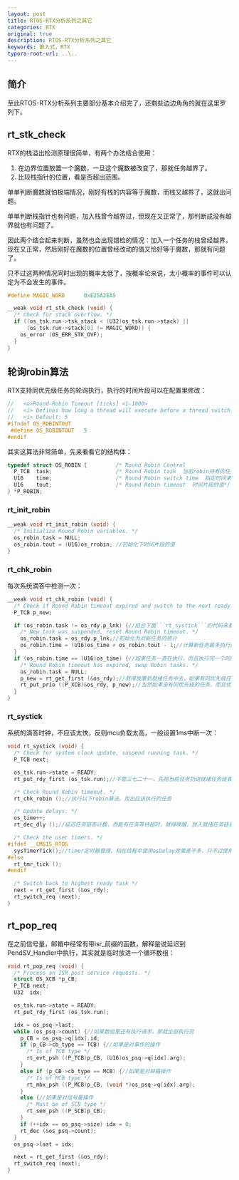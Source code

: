 ```yaml
---
layout: post
title: RTOS-RTX分析系列之其它
categories: RTX
original: true
description: RTOS-RTX分析系列之其它
keywords: 嵌入式，RTX
typora-root-url: ..\..
---
```


[task_list]:/images/rtx/task_list.png

## 简介

至此RTOS-RTX分析系列主要部分基本介绍完了，还剩些边边角角的就在这里罗列下。

## rt_stk_check

RTX的栈溢出检测原理很简单，有两个办法结合使用：

1. 在边界位置放置一个魔数，一旦这个魔数被改变了，那就任务越界了。
2. 比较栈指针的位置，看是否超出范围。

单单判断魔数就怕极端情况，刚好有栈的内容等于魔数，而栈又越界了，这就出问题。

单单判断栈指针也有问题，加入栈曾今越界过，但现在又正常了，那判断成没有越界就也有问题了。

因此两个结合起来判断，虽然也会出现错检的情况：加入一个任务的栈曾经越界，现在又正常，然后刚好在魔数的位置曾经改动的值又恰好等于魔数，那就有问题了。

只不过这两种情况同时出现的概率太低了，按概率论来说，太小概率的事件可以认定为不会发生的事件。

```c
#define MAGIC_WORD      0xE25A2EA5

__weak void rt_stk_check (void) {
  /* Check for stack overflow. */
  if ((os_tsk.run->tsk_stack < (U32)os_tsk.run->stack) || 
      (os_tsk.run->stack[0] != MAGIC_WORD)) {
    os_error (OS_ERR_STK_OVF);
  }
}
```

## 轮询robin算法

RTX支持同优先级任务的轮询执行，执行的时间片段可以在配置里修改：

```c
//   <o>Round-Robin Timeout [ticks] <1-1000>
//   <i> Defines how long a thread will execute before a thread switch.
//   <i> Default: 5
#ifndef OS_ROBINTOUT
 #define OS_ROBINTOUT   5
#endif
```

其实这算法非常简单，先来看看它的结构体：

```c
typedef struct OS_ROBIN {         /* Round Robin Control                     */
  P_TCB  task;                    /* Round Robin task  当前robin持有的任务 */
  U16    time;                    /* Round Robin switch time  指定时间来执行切换*/
  U16    tout;                    /* Round Robin timeout  时间片段的值*/
} *P_ROBIN;
```


### rt_init_robin

```c
__weak void rt_init_robin (void) {
  /* Initialize Round Robin variables. */
  os_robin.task = NULL;
  os_robin.tout = (U16)os_rrobin; //初始化下时间片段的值
}
```

### rt_chk_robin

每次系统滴答中检测一次：

```c
__weak void rt_chk_robin (void) {
  /* Check if Round Robin timeout expired and switch to the next ready task.*/
  P_TCB p_new;

  if (os_robin.task != os_rdy.p_lnk) {//结合下面```rt_systick```的代码来看，os_rdy.p_lnk其实就是当前运行的任务，因为robin轮询仅限在同优先级，因此只要任务在不停的切换，robin轮询就得不停的复位初始化。
    /* New task was suspended, reset Round Robin timeout. */
    os_robin.task = os_rdy.p_lnk;//初始化为对新任务的统计
    os_robin.time = (U16)os_time + os_robin.tout - 1;//计算新任务最多执行的时间
  }
  if (os_robin.time == (U16)os_time) {//如果任务一直在执行，而且执行完一个时间片段
    /* Round Robin timeout has expired, swap Robin tasks. */
    os_robin.task = NULL;
    p_new = rt_get_first (&os_rdy);//就得放置到就绪任务中去，如果有同优先级任务的话，就会放置在同优先级任务的后面，这样就会形成一个循环，从而轮询执行。
    rt_put_prio ((P_XCB)&os_rdy, p_new);//当然如果没有同优先级的任务，而且优先级又最高，那么及时放进就绪任务链表，在经过```next = rt_get_first (&os_rdy);```后也会重新取出来。
  }
}
```

### rt_systick

系统的滴答时钟，不应该太快，反则mcu负载太高，一般设置1ms中断一次：

```c
void rt_systick (void) {
  /* Check for system clock update, suspend running task. */
  P_TCB next;

  os_tsk.run->state = READY;
  rt_put_rdy_first (os_tsk.run);//不管三七二十一，先把当前任务扔进就绪任务链表。

  /* Check Round Robin timeout. */
  rt_chk_robin ();//执行以下robin算法，找出应该执行的任务

  /* Update delays. */
  os_time++;
  rt_dec_dly ();//延迟任务链表计数，而能有任务等待超时，就得唤醒，放入就绪任务链表。

  /* Check the user timers. */
#ifdef __CMSIS_RTOS
  sysTimerTick();//timer定时器管理，和在线程中使用osDelay效果差不多，只不过使用定时器不需要再开启单独的线程，因为有一个osTimerThread的线程统一执行所有的定时器，而且可以在配置中修改。
#else
  rt_tmr_tick ();
#endif

  /* Switch back to highest ready task */
  next = rt_get_first (&os_rdy);
  rt_switch_req (next);
}
```

## rt_pop_req

在之前信号量，邮箱中经常有带isr_前缀的函数，解释是说延迟到PendSV_Handler中执行，其实就是临时放进一个循环数组：

```c
void rt_pop_req (void) {
  /* Process an ISR post service requests. */
  struct OS_XCB *p_CB;
  P_TCB next;
  U32  idx;

  os_tsk.run->state = READY;
  rt_put_rdy_first (os_tsk.run);

  idx = os_psq->last;
  while (os_psq->count) {//如果数组里还有执行请求，那就全部执行完
    p_CB = os_psq->q[idx].id;
    if (p_CB->cb_type == TCB) {//如果是对事件的操作
      /* Is of TCB type */
      rt_evt_psh ((P_TCB)p_CB, (U16)os_psq->q[idx].arg);
    }
    else if (p_CB->cb_type == MCB) {//如果是对邮箱操作
      /* Is of MCB type */
      rt_mbx_psh ((P_MCB)p_CB, (void *)os_psq->q[idx].arg);
    }
    else {//如果是对信号量操作
      /* Must be of SCB type */
      rt_sem_psh ((P_SCB)p_CB);
    }
    if (++idx == os_psq->size) idx = 0;
    rt_dec (&os_psq->count);
  }
  os_psq->last = idx;

  next = rt_get_first (&os_rdy);
  rt_switch_req (next);
}
```

